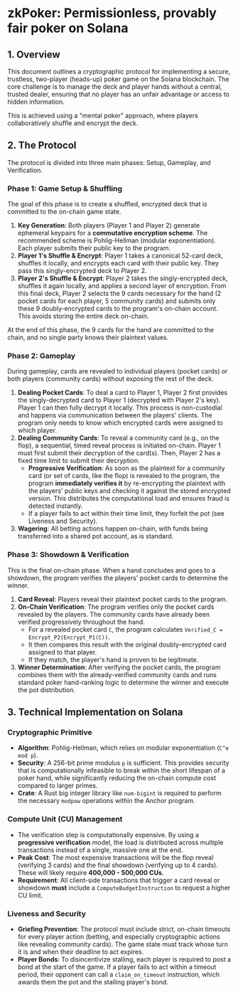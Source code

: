 # zkPoker: Permissionless, provably fair poker on Solana

## 1. Overview

This document outlines a cryptographic protocol for implementing a secure, trustless, two-player (heads-up) poker game on the Solana blockchain. The core challenge is to manage the deck and player hands without a central, trusted dealer, ensuring that no player has an unfair advantage or access to hidden information.

This is achieved using a "mental poker" approach, where players collaboratively shuffle and encrypt the deck.

## 2. The Protocol

The protocol is divided into three main phases: Setup, Gameplay, and Verification.

### Phase 1: Game Setup & Shuffling

The goal of this phase is to create a shuffled, encrypted deck that is committed to the on-chain game state.

1.  **Key Generation**: Both players (Player 1 and Player 2) generate ephemeral keypairs for a **commutative encryption scheme**. The recommended scheme is Pohlig-Hellman (modular exponentiation). Each player submits their public key to the program.
2.  **Player 1's Shuffle & Encrypt**: Player 1 takes a canonical 52-card deck, shuffles it locally, and encrypts each card with their public key. They pass this singly-encrypted deck to Player 2.
3.  **Player 2's Shuffle & Encrypt**: Player 2 takes the singly-encrypted deck, shuffles it again locally, and applies a second layer of encryption. From this final deck, Player 2 selects the 9 cards necessary for the hand (2 pocket cards for each player, 5 community cards) and submits only these 9 doubly-encrypted cards to the program's on-chain account. This avoids storing the entire deck on-chain.

At the end of this phase, the 9 cards for the hand are committed to the chain, and no single party knows their plaintext values.

### Phase 2: Gameplay

During gameplay, cards are revealed to individual players (pocket cards) or both players (community cards) without exposing the rest of the deck.

1.  **Dealing Pocket Cards**: To deal a card to Player 1, Player 2 first provides the singly-decrypted card to Player 1 (decrypted with Player 2's key). Player 1 can then fully decrypt it locally. This process is non-custodial and happens via communication between the players' clients. The program only needs to know which encrypted cards were assigned to which player.
2.  **Dealing Community Cards**: To reveal a community card (e.g., on the flop), a sequential, timed reveal process is initiated on-chain. Player 1 must first submit their decryption of the card(s). Then, Player 2 has a fixed time limit to submit their decryption.
    *   **Progressive Verification**: As soon as the plaintext for a community card (or set of cards, like the flop) is revealed to the program, the program **immediately verifies it** by re-encrypting the plaintext with the players' public keys and checking it against the stored encrypted version. This distributes the computational load and ensures fraud is detected instantly.
    *   If a player fails to act within their time limit, they forfeit the pot (see Liveness and Security).
3.  **Wagering**: All betting actions happen on-chain, with funds being transferred into a shared pot account, as is standard.

### Phase 3: Showdown & Verification

This is the final on-chain phase. When a hand concludes and goes to a showdown, the program verifies the players' pocket cards to determine the winner.

1.  **Card Reveal**: Players reveal their plaintext pocket cards to the program.
2.  **On-Chain Verification**: The program verifies only the pocket cards revealed by the players. The community cards have already been verified progressively throughout the hand.
    *   For a revealed pocket card `C`, the program calculates `Verified_C = Encrypt_P2(Encrypt_P1(C))`.
    *   It then compares this result with the original doubly-encrypted card assigned to that player.
    *   If they match, the player's hand is proven to be legitimate.
3.  **Winner Determination**: After verifying the pocket cards, the program combines them with the already-verified community cards and runs standard poker hand-ranking logic to determine the winner and execute the pot distribution.

## 3. Technical Implementation on Solana

### Cryptographic Primitive

*   **Algorithm**: Pohlig-Hellman, which relies on modular exponentiation (`C^e mod p`).
*   **Security**: A 256-bit prime modulus `p` is sufficient. This provides security that is computationally infeasible to break within the short lifespan of a poker hand, while significantly reducing the on-chain compute cost compared to larger primes.
*   **Crate**: A Rust big integer library like `num-bigint` is required to perform the necessary `modpow` operations within the Anchor program.

### Compute Unit (CU) Management

*   The verification step is computationally expensive. By using a **progressive verification** model, the load is distributed across multiple transactions instead of a single, massive one at the end.
*   **Peak Cost**: The most expensive transactions will be the flop reveal (verifying 3 cards) and the final showdown (verifying up to 4 cards). These will likely require **400,000 - 500,000 CUs**.
*   **Requirement**: All client-side transactions that trigger a card reveal or showdown **must** include a `ComputeBudgetInstruction` to request a higher CU limit.

### Liveness and Security

*   **Griefing Prevention**: The protocol must include strict, on-chain timeouts for every player action (betting, and especially cryptographic actions like revealing community cards). The game state must track whose turn it is and when their deadline to act expires.
*   **Player Bonds**: To disincentivize stalling, each player is required to post a bond at the start of the game. If a player fails to act within a timeout period, their opponent can call a `claim_on_timeout` instruction, which awards them the pot and the stalling player's bond.
